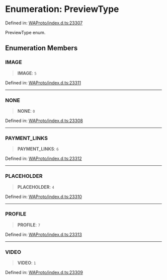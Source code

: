 # Enumeration: PreviewType

Defined in: [WAProto/index.d.ts:23307](https://github.com/Fokusdotid/bail/blob/82f46c566476ac566bfd781dede14412fcdfb787/WAProto/index.d.ts#L23307)

PreviewType enum.

## Enumeration Members

### IMAGE

> **IMAGE**: `5`

Defined in: [WAProto/index.d.ts:23311](https://github.com/Fokusdotid/bail/blob/82f46c566476ac566bfd781dede14412fcdfb787/WAProto/index.d.ts#L23311)

***

### NONE

> **NONE**: `0`

Defined in: [WAProto/index.d.ts:23308](https://github.com/Fokusdotid/bail/blob/82f46c566476ac566bfd781dede14412fcdfb787/WAProto/index.d.ts#L23308)

***

### PAYMENT\_LINKS

> **PAYMENT\_LINKS**: `6`

Defined in: [WAProto/index.d.ts:23312](https://github.com/Fokusdotid/bail/blob/82f46c566476ac566bfd781dede14412fcdfb787/WAProto/index.d.ts#L23312)

***

### PLACEHOLDER

> **PLACEHOLDER**: `4`

Defined in: [WAProto/index.d.ts:23310](https://github.com/Fokusdotid/bail/blob/82f46c566476ac566bfd781dede14412fcdfb787/WAProto/index.d.ts#L23310)

***

### PROFILE

> **PROFILE**: `7`

Defined in: [WAProto/index.d.ts:23313](https://github.com/Fokusdotid/bail/blob/82f46c566476ac566bfd781dede14412fcdfb787/WAProto/index.d.ts#L23313)

***

### VIDEO

> **VIDEO**: `1`

Defined in: [WAProto/index.d.ts:23309](https://github.com/Fokusdotid/bail/blob/82f46c566476ac566bfd781dede14412fcdfb787/WAProto/index.d.ts#L23309)
